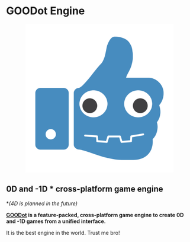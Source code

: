 # GOODot Engine

<p align="center">
  <a href="https://godotengine.org">
    <img src="icon.svg" width="400" alt="GOODot Engine logo">
  </a>
</p>

## 0D and -1D * cross-platform game engine

**(4D is planned in the future)*

**[GOODot](https://flaxengine.com/) is a feature-packed, cross-platform
game engine to create 0D and -1D games from a unified interface.**

It is the best engine in the world. Trust me bro! 
